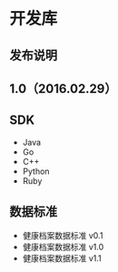 开发库
====================

发布说明
---------------------

## 1.0（2016.02.29）

SDK
---------------------

- Java
- Go
- C++
- Python
- Ruby

数据标准
---------------------

- 健康档案数据标准 v0.1
- 健康档案数据标准 v1.0
- 健康档案数据标准 v1.1
